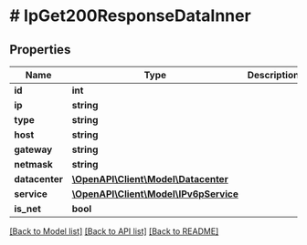 # # IpGet200ResponseDataInner

## Properties

Name | Type | Description | Notes
------------ | ------------- | ------------- | -------------
**id** | **int** |  | [optional]
**ip** | **string** |  | [optional]
**type** | **string** |  | [optional]
**host** | **string** |  | [optional]
**gateway** | **string** |  | [optional]
**netmask** | **string** |  | [optional]
**datacenter** | [**\OpenAPI\Client\Model\Datacenter**](Datacenter.md) |  | [optional]
**service** | [**\OpenAPI\Client\Model\IPv6pService**](IPv6pService.md) |  | [optional]
**is_net** | **bool** |  | [optional]

[[Back to Model list]](../../README.md#models) [[Back to API list]](../../README.md#endpoints) [[Back to README]](../../README.md)
